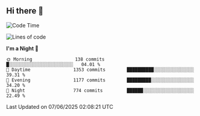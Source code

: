 ## Hi there 👋

<!--
**Wangmerlyn/Wangmerlyn** is a ✨ _special_ ✨ repository because its `README.md` (this file) appears on your GitHub profile.

Here are some ideas to get you started:

- 🔭 I’m currently working on ...
- 🌱 I’m currently learning ...
- 👯 I’m looking to collaborate on ...
- 🤔 I’m looking for help with ...
- 💬 Ask me about ...
- 📫 How to reach me: ...
- 😄 Pronouns: ...
- ⚡ Fun fact: ...
-->
<!--START_SECTION:waka-->
![Code Time](http://img.shields.io/badge/Code%20Time-332%20hrs%205%20mins-blue)

![Lines of code](https://img.shields.io/badge/From%20Hello%20World%20I%27ve%20Written-15.8%20million%20lines%20of%20code-blue)

**I'm a Night 🦉** 

```text
🌞 Morning                138 commits         █░░░░░░░░░░░░░░░░░░░░░░░░   04.01 % 
🌆 Daytime                1353 commits        ██████████░░░░░░░░░░░░░░░   39.31 % 
🌃 Evening                1177 commits        █████████░░░░░░░░░░░░░░░░   34.20 % 
🌙 Night                  774 commits         ██████░░░░░░░░░░░░░░░░░░░   22.49 % 
```



 Last Updated on 07/06/2025 02:08:21 UTC
<!--END_SECTION:waka-->
